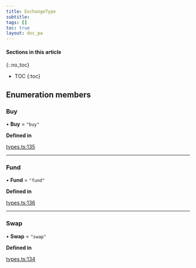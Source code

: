 ```yaml
---
title: ExchangeType
subtitle:
tags: []
toc: true
layout: doc_pa
---
```


#### Sections in this article
{:.no_toc}
* TOC
{:toc}

## Enumeration members

### Buy

• **Buy** = `"buy"`

**Defined in**

[types.ts:135](https://github.com/LedgerHQ/ledger-live-platform-sdk/blob/248c4d7/src/types.ts#L135)

___

### Fund

• **Fund** = `"fund"`

**Defined in**

[types.ts:136](https://github.com/LedgerHQ/ledger-live-platform-sdk/blob/248c4d7/src/types.ts#L136)

___

### Swap

• **Swap** = `"swap"`

**Defined in**

[types.ts:134](https://github.com/LedgerHQ/ledger-live-platform-sdk/blob/248c4d7/src/types.ts#L134)
